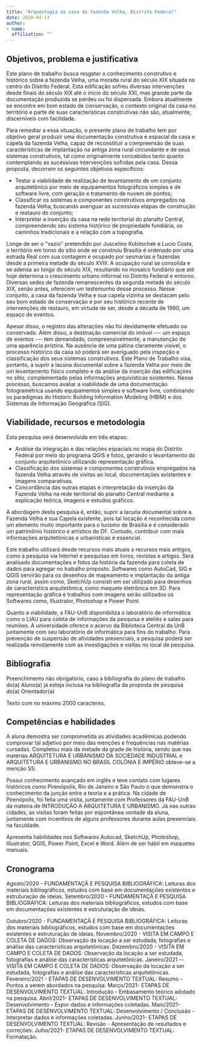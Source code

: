 ```yaml
---
title: "Arqueologia da casa da fazenda Velha, Distrito Federal"
date: 2020-04-13
author:
- name: 
  affiliation: ""
---
```


## Objetivos, problema e justificativa

Este plano de trabalho busca resgatar o conhecimento construtivo e
histórico sobre a fazenda Velha, uma morada rural do século XIX situada
no centro do Distrito Federal. Esta edificação sofreu diversas
intervenções desde finais do século XIX até o início do século XXI, mas
grande parte da documentação produzida se perdeu ou foi dispersada.
Embora atualmente se encontre em bom estado de conservação, o contexto
original da casa no território e parte de suas características
construtivas não são, atualmente, discerníveis com facilidade.

Para remediar a essa situação, o presente plano de trabalho tem por
objetivo geral produzir uma documentação construtiva e espacial da casa
e capela da fazenda Velha, capaz de reconstituir a compreensão de suas
características de implantação na antiga zona rural circundante e de
seus sistemas construtivos, tal como originalmente concebidos tanto
quanto contemplando as sucessivas intervenções sofridas pela casa. Dessa
proposta, decorrem os seguintes objetivos específicos:

  - Testar a viabilidade de realização de levantamento de um conjunto
    arquitetônico por meio de equipamentos fotográficos simples e de
    software livre, com geração e tratamento de nuvem de pontos;
  - Classificar os sistemas e componentes construtivos empregados na
    fazenda Velha, buscando averiguar as sucessivas etapas de construção e
    restauro do conjunto;
  - Interpretar a inserção da casa na rede territorial do planalto
    Central, compreendendo seu sistema histórico de propriedade fundiária,
    os caminhos tradicionais e a relação com a topografia.

Longe de ser o "vazio" pretendido por Juscelino Kubitschek e Lucio Costa,
o território em torno do sítio onde se construiu Brasília é ordenado por
uma estrada Real com sua contagem e ocupado por sesmarias e fazendas
desde a primeira metade do século XVIII. A ocupação rural se consolida e
se adensa ao longo do século XIX, resultando no mosaico fundiário que
até hoje determina o crescimento urbano informal no Distrito Federal e
entorno. Diversas sedes de fazenda remanescentes da segunda metade do
século XIX, senão antes, oferecem um testemunho desse processo. Nesse
conjunto, a casa da fazenda Velha e sua capela vizinha se destacam pelo
seu bom estado de conservação e por seu histórico recente de
intervenções de restauro, em virtude de ser, desde a década de 1990, um
espaço de eventos.

Apesar disso, o registro das alterações não foi devidamente efetuado ou
conservado. Além disso, a destinação comercial do imóvel --- um espaço
de eventos --- tem demandado, compreensivelmente, a manutenção de uma
aparência prístina. Na ausência de uma pátina claramente visível, o
processo histórico da casa só poderá ser averiguado pela inspeção e
classificação dos seus sistemas construtivos. Este Plano de Trabalho
visa, portanto, a suprir a lacuna documental sobre a fazenda Velha por
meio de um levantamento físico completo e da análise da inserção das
edificações no sítio, complementado pelas informações arquivísticas
existentes. Nesse processo, buscamos avaliar a viabilidade de uma
documentação fotogramétrica usando equipamentos simples e software
livre, combinando os paradigmas do Historic Building Information
Modeling (HBIM) e dos Sistemas de Informação Geográfica (SIG).

## Viabilidade, recursos e metodologia

Esta pesquisa será desenvolvida em três etapas:

  - Análise da integração e das relações espaciais no mapa do Distrito
    Federal por meio do programa QGIS e fotos, gerando o levantamento do
    conjunto arquitetônico utilizando representação gráfica.
  - Classificação dos sistemas e componentes construtivos empregados na
    fazenda Velha através de visitas ao local, documentações existentes e
    imagens comparativas.
  - Concordância das outras etapas e interpretação da inserção da Fazenda
    Velha na rede territorial do planalto Central mediante a explicação
    teórica, imagens e estudos gráficos.

A abordagem desta pesquisa é, então, suprir a lacuna documental sobre a
Fazenda Velha e sua Capela existente, pois tal locação é reconhecida
como um elemento muito importante para o turismo de Brasília e é
considerado um patrimônio histórico e artístico do DF. Contudo,
contribuir com mais informações arquitetônicas e urbanísticas é
essencial.

Este trabalho utilizará desde recursos mais atuais a recursos mais
antigos, como a pesquisa via Internet e pesquisas em livros, revistas e
artigos. Será analisado documentações e fotos da história da fazenda
para coleta de dados para agregar no trabalho proposto. Softwares como
AutoCad, SIG e QGIS servirão para os desenhos de mapeamento e
implantação da antiga zona rural, assim como, SketchUp consisti em ser
utilizado para desenhos de característica arquitetônica, como maquete
eletrônica em 3D. Para representação gráfica e trabalhos com imagens
serão utilizados os Softwares como, Illustrator, Photoshop e Power
Point.

Quanto a viabilidade, a FAU-UnB disponibiliza o laboratório de
informática como o LIAU para coleta de informações da pesquisa e ateliês
e salas para reuniões. A universidade oferece o acervo da Biblioteca
Central da UnB juntamente com seu laboratório de informática para fins
do trabalho. Para prevenção de suspensão de atividades presenciais, a
pesquisa poderá ser realizada remotamente com as investigações e visitas
no local de pesquisa.

## Bibliografia

Preenchimento não obrigatório, caso a bibliografia do plano de trabalho
do(a) Aluno(a) já esteja inclusa na bibliografia da proposta de pesquisa
do(a) Orientador(a)

Texto com no máximo 2000 caracteres.

## Competências e habilidades

A aluna demostra ser comprometida as atividades acadêmicas podendo
comprovar tal adjetivo por meio das menções e frequências nas matérias
cursadas. Completou mais da metade da grade de história, sendo que nas
matérias ARQUITETURA E URBANISMO DA SOCIEDADE INDUSTRIAL e ARQUITETURA E
URBANISMO NO BRASIL COLÔNIA E IMPÉRIO obteve-se a menção SS.

Possui conhecimento avançado em inglês e teve contato com lugares
históricos como Pirenópolis, Rio de Janeiro e São Paulo o que demonstra
o conhecimento da junção entre a teoria e a prática. Na cidade de
Pirenópolis, foi feita uma visita, juntamente com Professores da FAU-UnB
da mateira de INTRODUÇÃO A ARQUITETURA E URBANISMO. Já nas outras
cidades, as visitas foram feitas por espontânea vontade da aluna,
juntamente com incentivos de alguns professores durante aulas
presenciais na faculdade.

Apresenta habilidades nos Softwares Autocad, SketchUp, Photoshop,
Illustrator, QGIS, Power Point, Excel e Word. Além de ser hábil em
maquetes manuais.

## Cronograma

Agosto/2020 - FUNDAMENTAÇÃ E PESQUISA BIBLIOGRÁFICA: Leituras dos materiais bibliográficos, estudos com base em documentações existentes e estruturação de ideias.
Setembro/2020 - FUNDAMENTAÇÃ E PESQUISA BIBLIOGRÁFICA: Leituras dos materiais bibliográficos, estudos com base em documentações existentes e estruturação de ideias.

Outubro/2020 - FUNDAMENTAÇÃ E PESQUISA BIBLIOGRÁFICA: Leituras dos materiais bibliográficos, estudos com base em documentações existentes e estruturação de ideias.
Novembro/2020 - VISITA EM CAMPO E COLETA DE DADOS: Observação da locação a ser estudada, fotografias e análise das características arquitetônicas.
Dezembro/2020 - VISITA EM CAMPO E COLETA DE DADOS: Observação da locação a ser estudada, fotografias e análise das características arquitetônicas.
Janeiro/2021 -- VISITA EM CAMPO E COLETA DE DADOS: Observação da locação a ser estudada, fotografias e análise das características arquitetônicas.
Fevereiro/2021 - ETAPAS DE DESENVOLVIMENTO TEXTUAL: Resumo - Pontos a serem abordados na pesquisa.
Março/2021- ETAPAS DE DESENVOLVIMENTO TEXTUAL: Introdução - Embasamento teórico adotado na pesquisa.
Abril/2021- ETAPAS DE DESENVOLVIMENTO TEXTUAL: Desenvolvimento - Expor dados e informações coletadas.
Maio/2021- ETAPAS DE DESENVOLVIMENTO TEXTUAL: Desenvolvimento / Conclusão - Interpretar dados e informações coletadas.
Junho/2021- ETAPAS DE DESENVOLVIMENTO TEXTUAL: Revisão - Apresentação de resultados e correções.
Julho/2021- ETAPAS DE DESENVOLVIMENTO TEXTUAL: Formatação.
